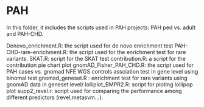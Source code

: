# PAH
In this folder, it includes the scripts used in PAH projects: PAH ped vs. adult and PAH-CHD.

Denovo_enrichment.R: the script used for de novo enrichment test
PAH-CHD-rare-enrichment.R: the script used for the enrichment test for rare variants.
SKAT.R: script for the SKAT test
contribution.R: a script for the contribution pie chart plot
gnomAD_Fisher_PAH_CHD.R: the script used for PAH cases vs. gnomad NFE WGS controls  assciation test in gene level using binomal test
gnomad_geneset.R : enrichment test for rare variants using gnomAD data in geneset level/
lolliplot_BMPR2.R: script for ploting lollipop plot
supp2_revel.r: script used for comparing the performance among different predictors (revel,metasvm...).
